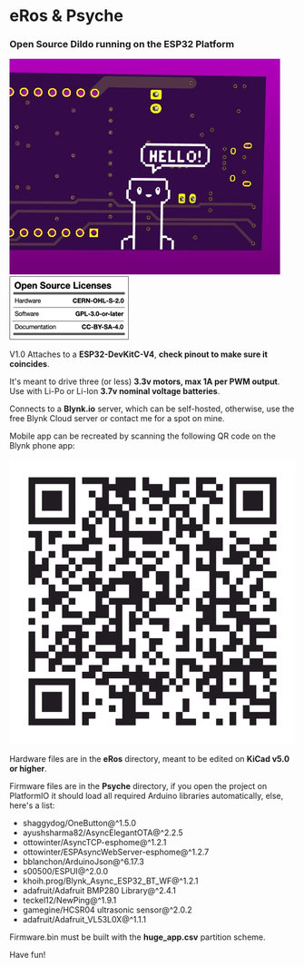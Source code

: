 # eRos & Psyche
### **Open Source Dildo running on the ESP32 Platform**

![Hello!](Images/Dong.jpeg?raw=true "Hi!")
![Licenses](Images/LICENSE-INFO.png?raw=true "License Information")

V1.0 Attaches to a **ESP32-DevKitC-V4**, **check pinout to make sure it coincides**.

It's meant to drive three (or less) **3.3v motors, max 1A per PWM output**.
Use with Li-Po or Li-Ion **3.7v nominal voltage batteries**.

Connects to a **Blynk.io** server, which can be self-hosted, otherwise, use the free Blynk Cloud server or contact me for a spot on mine.

Mobile app can be recreated by scanning the following QR code on the Blynk phone app:

![Blynk Project QR](Images/blynkQR.png?raw=true "Scan this on Blynk app")

Hardware files are in the **eRos** directory, meant to be edited on **KiCad v5.0 or higher**.

Firmware files are in the **Psyche** directory, if you open the project on PlatformIO it should load all required Arduino libraries automatically, else, here's a list:

 - shaggydog/OneButton@^1.5.0
 - ayushsharma82/AsyncElegantOTA@^2.2.5
 - ottowinter/AsyncTCP-esphome@^1.2.1
 - ottowinter/ESPAsyncWebServer-esphome@^1.2.7
 - bblanchon/ArduinoJson@^6.17.3
 - s00500/ESPUI@^2.0.0
 - khoih.prog/Blynk_Async_ESP32_BT_WF@^1.2.1
 - adafruit/Adafruit BMP280 Library@^2.4.1
 - teckel12/NewPing@^1.9.1
 - gamegine/HCSR04 ultrasonic sensor@^2.0.2
 - adafruit/Adafruit_VL53L0X@^1.1.1

Firmware.bin must be built with the **huge_app.csv** partition scheme.

Have fun!
